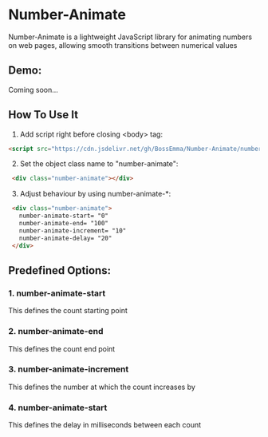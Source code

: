 # Number-Animate
  Number-Animate is a lightweight JavaScript library for animating numbers on web pages, allowing smooth transitions between numerical values
  
## Demo:
  Coming soon...
  
## How To Use It
  1. Add script right before closing &lt;body&gt; tag:
   ```html
   <script src="https://cdn.jsdelivr.net/gh/BossEmma/Number-Animate/number_animate.js"></script>
   ```
  2. Set the object class name to "number-animate":
   ```html
    <div class="number-animate"></div>
   ```

  3. Adjust behaviour by using number-animate-*:
   ```html
    <div class="number-animate">
      number-animate-start= "0"
      number-animate-end= "100"
      number-animate-increment= "10"
      number-animate-delay= "20"
    </div>
   ```

## Predefined Options:
  ### 1. number-animate-start
  This defines the count starting point

  ### 2. number-animate-end
  This defines the count end point

  ### 3. number-animate-increment
  This defines the number at which the count increases by

  ### 4. number-animate-start
  This defines the delay in milliseconds between each count
